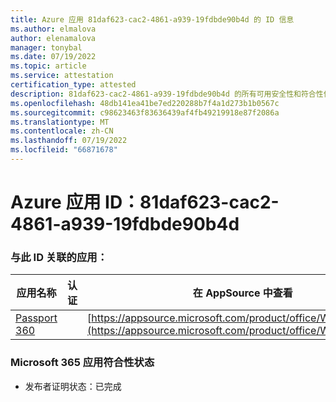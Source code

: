 ```yaml
---
title: Azure 应用 81daf623-cac2-4861-a939-19fdbde90b4d 的 ID 信息
ms.author: elmalova
author: elenamalova
manager: tonybal
ms.date: 07/19/2022
ms.topic: article
ms.service: attestation
certification_type: attested
description: 81daf623-cac2-4861-a939-19fdbde90b4d 的所有可用安全性和符合性信息。
ms.openlocfilehash: 48db141ea41be7ed220288b7f4a1d273b1b0567c
ms.sourcegitcommit: c98623463f83636439af4fb49219918e87f2086a
ms.translationtype: MT
ms.contentlocale: zh-CN
ms.lasthandoff: 07/19/2022
ms.locfileid: "66871678"
---
```

# <a name="azure-app-id-81daf623-cac2-4861-a939-19fdbde90b4d"></a>Azure 应用 ID：81daf623-cac2-4861-a939-19fdbde90b4d


### <a name="apps-associated-with-this-id"></a>与此 ID 关联的应用：
| **应用名称** | **认证** | **在 AppSource 中查看** |
|--------------|---------------|-----------------------|
| [Passport 360](../forward/WA200004322.md) |  | [https://appsource.microsoft.com/product/office/WA200004322](https://appsource.microsoft.com/product/office/WA200004322) |

### <a name="microsoft-365-app-compliance-status"></a>Microsoft 365 应用符合性状态
- 发布者证明状态：已完成
